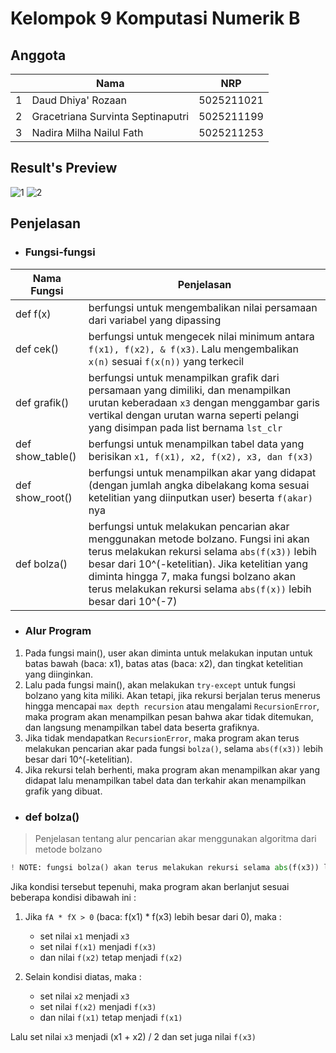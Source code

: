 # Kelompok 9 Komputasi Numerik B

## Anggota

|     | Nama                              | NRP        |
| --- | --------------------------------- | ---------- |
| 1   | Daud Dhiya' Rozaan                | 5025211021 |
| 2   | Gracetriana Survinta Septinaputri | 5025211199 |
| 3   | Nadira Milha Nailul Fath          | 5025211253 |

## **Result's Preview**

![1](https://user-images.githubusercontent.com/90663569/197921542-dc4943e9-a103-4317-8146-f26d7bffba60.png)
![2](https://user-images.githubusercontent.com/90663569/197921547-3d0f75f0-2dc2-458a-8702-5b271b89cef3.png)

## Penjelasan

- ### Fungsi-fungsi

| Nama Fungsi      | Penjelasan                                                                                                                                                                                                                                                                                              |
| ---------------- | ------------------------------------------------------------------------------------------------------------------------------------------------------------------------------------------------------------------------------------------------------------------------------------------------------- |
| def f(x)         | berfungsi untuk mengembalikan nilai persamaan dari variabel yang dipassing                                                                                                                                                                                                                              |
| def cek()        | berfungsi untuk mengecek nilai minimum antara `f(x1), f(x2), & f(x3)`. Lalu mengembalikan `x(n)` sesuai `f(x(n))` yang terkecil                                                                                                                                                                         |
| def grafik()     | berfungsi untuk menampilkan grafik dari persamaan yang dimiliki, dan menampilkan urutan keberadaan `x3` dengan menggambar garis vertikal dengan urutan warna seperti pelangi yang disimpan pada list bernama `lst_clr`                                                                                  |
| def show_table() | berfungsi untuk menampilkan tabel data yang berisikan `x1, f(x1), x2, f(x2), x3, dan f(x3)`                                                                                                                                                                                                             |
| def show_root()  | berfungsi untuk menampilkan akar yang didapat (dengan jumlah angka dibelakang koma sesuai ketelitian yang diinputkan user) beserta `f(akar)` nya                                                                                                                                                        |
| def bolza()      | berfungsi untuk melakukan pencarian akar menggunakan metode bolzano. Fungsi ini akan terus melakukan rekursi selama `abs(f(x3))` lebih besar dari 10^(-ketelitian). Jika ketelitian yang diminta hingga 7, maka fungsi bolzano akan terus melakukan rekursi selama `abs(f(x))` lebih besar dari 10^(-7) |

- ### Alur Program

1. Pada fungsi main(), user akan diminta untuk melakukan inputan untuk batas bawah (baca: x1), batas atas (baca: x2), dan tingkat ketelitian yang diinginkan.
2. Lalu pada fungsi main(), akan melakukan `try-except` untuk fungsi bolzano yang kita miliki. Akan tetapi, jika rekursi berjalan terus menerus hingga mencapai `max depth recursion` atau mengalami `RecursionError`, maka program akan menampilkan pesan bahwa akar tidak ditemukan, dan langsung menampilkan tabel data beserta grafiknya.
3. Jika tidak mendapatkan `RecursionError`, maka program akan terus melakukan pencarian akar pada fungsi `bolza()`, selama `abs(f(x3))` lebih besar dari 10^(-ketelitian).
4. Jika rekursi telah berhenti, maka program akan menampilkan akar yang didapat lalu menampilkan tabel data dan terkahir akan menampilkan grafik yang dibuat.

- ### def bolza()

> Penjelasan tentang alur pencarian akar menggunakan algoritma dari metode bolzano

```py
! NOTE: fungsi bolza() akan terus melakukan rekursi selama abs(f(x3)) lebih besar dari 10^(-ketelitian).
```

Jika kondisi tersebut tepenuhi, maka program akan berlanjut sesuai beberapa kondisi dibawah ini :

1. Jika `fA * fX > 0` (baca: f(x1) \* f(x3) lebih besar dari 0), maka :

   - set nilai `x1` menjadi `x3`
   - set nilai `f(x1)` menjadi `f(x3)`
   - dan nilai `f(x2)` tetap menjadi `f(x2)`

2. Selain kondisi diatas, maka :

   - set nilai `x2` menjadi `x3`
   - set nilai `f(x2)` menjadi `f(x3)`
   - dan nilai `f(x1)` tetap menjadi `f(x1)`

Lalu set nilai `x3` menjadi (x1 + x2) / 2 dan set juga nilai `f(x3)`
